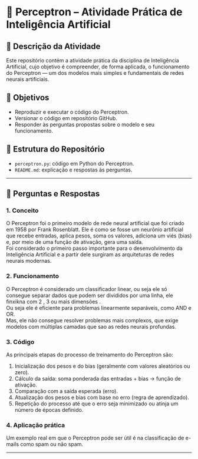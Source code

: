 # 🧠 Perceptron – Atividade Prática de Inteligência Artificial  

## 📘 Descrição da Atividade  
Este repositório contém a atividade prática da disciplina de Inteligência Artificial, cujo objetivo é compreender, de forma aplicada, o funcionamento do Perceptron — um dos modelos mais simples e fundamentais de redes neurais artificiais.  

## 🎯 Objetivos  
- Reproduzir e executar o código do Perceptron.  
- Versionar o código em repositório GitHub.  
- Responder às perguntas propostas sobre o modelo e seu funcionamento.  

## 📂 Estrutura do Repositório  
- `perceptron.py`: código em Python do Perceptron.  
- `README.md`: explicação e respostas às perguntas.  

---

## 📌 Perguntas e Respostas  

### 1. Conceito  


O Perceptron foi o primeiro  modelo de rede neural artificial que foi criado em 1958 por Frank Rosenblatt. Ele é como se fosse um neurônio artificial que recebe entradas, aplica pesos, soma os valores, adiciona um viés (bias) e, por meio de uma função de ativação, gera uma saída.  
Foi considerado o primeiro passo importante para o desenvolvimento da Inteligência Artificial e a partir dele surgiram  as arquiteturas de redes neurais modernas.  

### 2. Funcionamento  
O Perceptron é considerado um classificador linear, ou seja  ele só consegue separar dados que podem ser divididos por uma linha, ele finxikna com 2 , 3 ou mais dimensões .  
Ou seja ele é eficiente para problemas linearmente separáveis, como AND e OR.  
Mas, ele não consegue resolver problemas mais complexos, que exige modelos com múltiplas camadas que sao as redes neurais profundas.  

### 3. Código  
As principais etapas do processo de treinamento do Perceptron são:  
1. Inicialização dos pesos e do bias (geralmente com valores aleatórios ou zero).  
2. Cálculo da saída: soma ponderada das entradas + bias → função de ativação.  
3. Comparação com a saída esperada (erro).  
4. Atualização dos pesos e bias com base no erro (regra de aprendizado).  
5. Repetição do processo até que o erro seja minimizado ou atinja um número de épocas definido.  

### 4. Aplicação prática  
Um exemplo real em que o Perceptron pode ser útil é na classificação de e-mails como spam ou não spam.  


---
